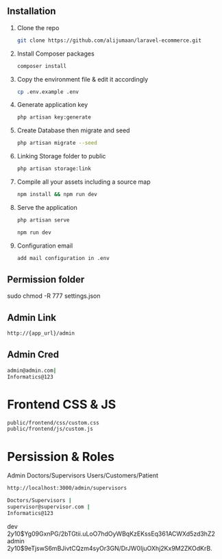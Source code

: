 
## Installation

1. Clone the repo
   ```sh
   git clone https://github.com/alijumaan/laravel-ecommerce.git
   ```
2. Install Composer packages
   ```sh
   composer install
   ```
3. Copy the environment file & edit it accordingly
   ```sh
   cp .env.example .env
   ```

4. Generate application key
   ```sh
   php artisan key:generate
   ```

5. Create Database then migrate and seed
   ```sh
   php artisan migrate --seed


6. Linking Storage folder to public
   ```sh
   php artisan storage:link
   ```


7. Compile all your assets including a source map
   ```sh
   npm install && npm run dev
   ```

8. Serve the application
   ```sh
   php artisan serve
   ```
   ```sh
   npm run dev
   ```
   
9. Configuration email
   ```sh
   add mail configuration in .env
   ```

## Permission folder
sudo chmod -R 777 settings.json

## Admin Link
```sh
http://{app_url}/admin
```
## Admin Cred
```sh
admin@admin.com|
Informatics@123
```
# Frontend CSS & JS
```sh
public/frontend/css/custom.css
public/frontend/js/custom.js
```

# Persission & Roles
Admin
Doctors/Supervisors
Users/Customers/Patient
```sh
http://localhost:3000/admin/supervisors
```
```sh
Doctors/Supervisors | 
supervisor@supervisor.com |
Informatics@123
```

dev $2y$10$Yg09GxnPG/2bTGtii.uLoO7hdOyWBqKzEKssEq361ACWXd5zd3hZ2
admin $2y$10$9eTjswS6mBJivtCQzm4syOr3GN/DrJW0IjuOXhj2Kx9M2ZKOdKrB.